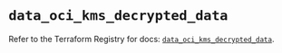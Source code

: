 # `data_oci_kms_decrypted_data`

Refer to the Terraform Registry for docs: [`data_oci_kms_decrypted_data`](https://registry.terraform.io/providers/hashicorp/oci/7.19.0/docs/data-sources/kms_decrypted_data).
